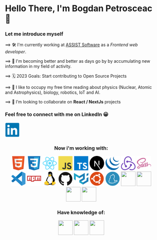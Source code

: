 # Hello There, I'm Bogdan Petrosceac 👋
### Let me introduce myself
⟹ 🛠 I'm currently working at [ASSIST Software][assist_software] as a *Frontend web developer*.

⟹ 🚀 I'm becoming better and better as days go by by accumulating new information in my field of activity.

⟹ 🗓 2023 Goals: Start contributing to Open Source Projects

⟹ 🤖 I like to occupy my free time reading about physics (Nuclear, Atomic and Astrophysics), biology, robotics, IoT and AI.

⟹ 👯 I’m looking to collaborate on **React / NextJs** projects


### Feel free to connect with me on LinkedIn 😀
[<img align="left" alt="Bogdan Petrosceac | LinkedIn" width="48px" src="https://github.com/devicons/devicon/blob/v2.15.1/icons/linkedin/linkedin-original.svg" />][linkedin]

<br />
<br />
<br />

<div align="center">

### Now i'm working with:

[<img width="48" height="48" src="https://github.com/devicons/devicon/blob/v2.15.1/icons/html5/html5-original.svg">][linkedin]
[<img width="48" height="48" src="https://github.com/devicons/devicon/blob/v2.15.1/icons/css3/css3-original.svg">][linkedin]
[<img width="48" height="48" src="https://github.com/devicons/devicon/blob/v2.15.1/icons/react/react-original.svg">][linkedin]
[<img width="48" height="48" src="https://github.com/devicons/devicon/blob/v2.15.1/icons/javascript/javascript-original.svg">][linkedin]
[<img width="48" height="48" src="https://github.com/devicons/devicon/blob/v2.15.1/icons/typescript/typescript-original.svg">][linkedin]
[<img width="48" height="48" src="https://github.com/devicons/devicon/blob/v2.15.1/icons/nextjs/nextjs-original.svg">][linkedin]
[<img width="48" height="48" src="https://github.com/devicons/devicon/blob/v2.15.1/icons/jquery/jquery-original.svg">][linkedin]
[<img width="48" height="48" src="https://github.com/devicons/devicon/blob/v2.15.1/icons/redux/redux-original.svg">][linkedin]
[<img width="48" height="48" src="https://github.com/devicons/devicon/blob/v2.15.1/icons/sass/sass-original.svg">][linkedin]
[<img width="48" height="48" src="https://github.com/devicons/devicon/blob/v2.15.1/icons/vscode/vscode-original.svg">][linkedin]
[<img width="48" height="48" src="https://github.com/devicons/devicon/blob/v2.15.1/icons/npm/npm-original-wordmark.svg">][linkedin]
[<img width="48" height="48" src="https://github.com/devicons/devicon/blob/v2.15.1/icons/linux/linux-original.svg">][linkedin]
[<img width="48" height="48" src="https://github.com/devicons/devicon/blob/v2.15.1/icons/github/github-original.svg">][linkedin]
[<img width="48" height="48" src="https://github.com/devicons/devicon/blob/v2.15.1/icons/materialui/materialui-original.svg">][linkedin]
[<img width="48" height="48" src="https://github.com/devicons/devicon/blob/v2.15.1/icons/ubuntu/ubuntu-plain.svg">][linkedin]
[<img width="48" height="48" src="https://github.com/devicons/devicon/blob/v2.15.1/icons/yarn/yarn-original.svg">][linkedin]
[<img width="48" height="48" src="https://github.com/simple-icons/simple-icons/blob/develop/icons/bitbucket.svg">][linkedin]
[<img width="48" height="48" src="https://raw.githubusercontent.com/styled-components/brand/master/styled-components.png">][linkedin]
[<img width="48" height="48" src="https://www.primefaces.org/presskit/primereact-logo.png">][linkedin]
[<img width="48" height="48" src="https://upload.wikimedia.org/wikipedia/commons/thumb/b/b2/Bootstrap_logo.svg/1280px-Bootstrap_logo.svg.png">][linkedin]

</div>

<div align="center">

### Have knowledge of:

[<img width="48" height="48" src="HERE">][linkedin]
[<img width="48" height="48" src="HERE">][linkedin]
[<img width="48" height="48" src="HERE">][linkedin]

</div>

<!--
**petros0803/petros0803** is a ✨ _special_ ✨ repository because its `README.md` (this file) appears on your GitHub profile.

Here are some ideas to get you started:

- 🔭 I’m currently working on ...
- 🌱 I’m currently learning ...
- 👯 I’m looking to collaborate on ...
- 🤔 I’m looking for help with ...
- 💬 Ask me about ...
- 📫 How to reach me: ...
- 😄 Pronouns: ...
- ⚡ Fun fact: ...

-->

[assist_software]: https://assist-software.net/
[linkedin]: https://www.linkedin.com/in/bogdan-ciprian-petrosceac-ab6680206/
